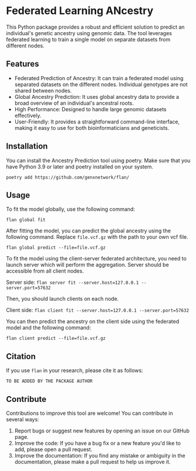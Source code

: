 # Federated Learning ANcestry

This Python package provides a robust and efficient solution to predict an individual's genetic ancestry using genomic data. The tool leverages federated learning to train a single model on separate datasets from different nodes.

## Features
- Federated Prediction of Ancestry: It can train a federated model using separated datasets on the different nodes. Individual genotypes are not shared between nodes.   
- Global Ancestry Prediction: It uses global ancestry data to provide a broad overview of an individual's ancestral roots.
- High Performance: Designed to handle large genomic datasets effectively.
- User-Friendly: It provides a straightforward command-line interface, making it easy to use for both bioinformaticians and geneticists.

## Installation

You can install the Ancestry Prediction tool using poetry. Make sure that you have Python 3.9 or later and poetry installed on your system.

```
poetry add https://github.com/genxnetwork/flan/
```

## Usage

To fit the model globally, use the following command:

```flan global fit```

After fitting the model, you can predict the global ancestry using the following command. Replace `file.vcf.gz` with the path to your own vcf file.

```flan global predict --file=file.vcf.gz```

To fit the model using the client-server federated architecture, you need to launch server which will perform the aggregation. Server should be accessible from all client nodes. 

Server side:
```flan server fit --server.host=127.0.0.1 --server.port=57632```

Then, you should launch clients on each node. 

Client side:
```flan client fit --server.host=127.0.0.1 --server.port=57632```

You can then predict the ancestry on the client side using the federated model and the following command:

```flan client predict --file=file.vcf.gz```

## Citation

If you use `flan` in your research, please cite it as follows:

```
TO BE ADDED BY THE PACKAGE AUTHOR
```

## Contribute

Contributions to improve this tool are welcome! You can contribute in several ways:

1. Report bugs or suggest new features by opening an issue on our GitHub page.
2. Improve the code: If you have a bug fix or a new feature you'd like to add, please open a pull request.
3. Improve the documentation: If you find any mistake or ambiguity in the documentation, please make a pull request to help us improve it.
